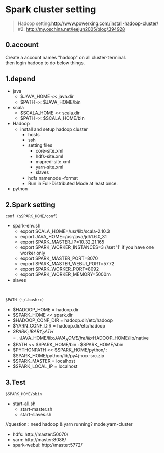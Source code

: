 Spark cluster setting
======================

>Hadoop setting:http://www.powerxing.com/install-hadoop-cluster/  
\#2: http://my.oschina.net/leejun2005/blog/394928

0.account
-----------------
Create a account names "hadoop" on all cluster-terminal.  
then login hadoop to do below things.

1.depend
-----------------
* java
  * $JAVA_HOME << java.dir
  * $PATH << $JAVA_HOME/bin
* scala
  * $SCALA_HOME << scala.dir
  * $PATH << $SCALA_HOME/bin
* Hadoop
  * install and setup hadoop cluster
    * hosts
    * ssh
    * setting files
      * core-site.xml
      * hdfs-site.xml
      * mapred-site.xml
      * yarn-site.xml
      * slaves
    * hdfs namenode -format
    * Run in Full-Distributed Mode at least once.
* python

2.Spark setting
-----------------
    conf ($SPARK_HOME/conf)
* spark-env.sh
  * export SCALA_HOME=/usr/lib/scala-2.10.3
  * export JAVA_HOME=/usr/java/jdk1.6.0_31
  * export SPARK_MASTER_IP=10.32.21.165
  * export SPARK_WORKER_INSTANCES=3 //set '1' if you have one worker only
  * export SPARK_MASTER_PORT=8070
  * export SPARK_MASTER_WEBUI_PORT=5772
  * export SPARK_WORKER_PORT=8092
  * export SPARK_WORKER_MEMORY=5000m
* slaves

　

    $PATH (~/.bashrc)
* $HADOOP_HOME = hadoop.dir
* $SPARK_HOME << spark.dir
* $HADOOP_CONF_DIR = hadoop.dir/etc/hadoop
* $YARN_CONF_DIR = hadoop.dir/etc/hadoop
* $SPARK_LIBARY_PATH=.:$JAVA_HOME/lib:$JAVA_HOME/jre/lib:$HADOOP_HOME/lib/native
* $PATH << $SPARK_HOME/bin : $SPARK_HOME/sbin
* $PYTHONPATH << $SPARK_HOME/python/ : $SPARK_HOME/python/lib/py4j-xxx-src.zip
* $SPARK_MASTER = localhost
* $SPARK_LOCAL_IP = localhost

3.Test
-----------------
    $SPARK_HOME/sbin
* start-all.sh
  * start-master.sh
  * start-slaves.sh

//question : need hadoop & yarn running?
mode:yarn-cluster


* hdfs: http://master:50070/
* yarn: http://master:8088/
* spark-webui: http://master:5772/

